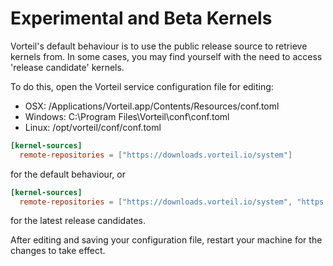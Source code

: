 # Experimental and Beta Kernels
Vorteil's default behaviour is to use the public release source to retrieve kernels from. In some cases, you may find yourself with the need to access 'release candidate' kernels.

To do this, open the Vorteil service configuration file for editing:

- OSX: /Applications/Vorteil.app/Contents/Resources/conf.toml
- Windows: C:\Program Files\Vorteil\conf\conf.toml
- Linux: /opt/vorteil/conf/conf.toml



```toml
[kernel-sources]
  remote-repositories = ["https://downloads.vorteil.io/system"]
```
for the default behaviour, or

```toml
[kernel-sources]
  remote-repositories = ["https://downloads.vorteil.io/system", "https://downloads.vorteil.io/system-release-candidates"]
```
for the latest release candidates.

After editing and saving your configuration file, restart your machine for the changes to take effect.
